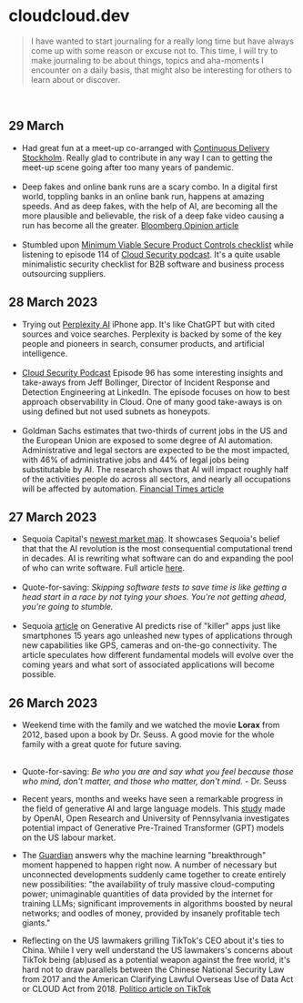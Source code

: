 # cloudcloud.dev

<!--[RSS](https://williammilisic.github.io/cloudcloud.dev/feed.xml)-->

> I have wanted to start journaling for a really long time but have always come up with some reason or excuse not to. This time, I will try to make journaling to be about things, topics and aha-moments I encounter on a daily basis, that might also be interesting for others to learn about or discover.
<br/>

## 29 March
* Had great fun at a meet-up co-arranged with [Continuous Delivery Stockholm](https://www.linkedin.com/posts/williammilisic_cloud-cicd-continuousdelivery-activity-7046954939008303104-2XUk). Really glad to contribute in any way I can to getting the meet-up scene going after too many years of pandemic. <br/><br/>
* Deep fakes and online bank runs are a scary combo. In a digital first world, toppling banks in an online bank run, happens at amazing speeds. And as deep fakes, with the help of AI, are becoming all the more plausible and believable, the risk of a deep fake video causing a run has become all the greater. [Bloomberg Opinion article](https://www.washingtonpost.com/business/2023/03/28/online-fakery-and-digital-bank-runs-are-a-scary-mix/1a63d426-cd57-11ed-8907-156f0390d081_story.html)<br/><br/>
* Stumbled upon [Minimum Viable Secure Product Controls checklist](https://mvsp.dev/mvsp.en/) while listening to episode 114 of [Cloud Security podcast](https://open.spotify.com/episode/515p7nUYU8MUdzyGfMuB9H). It's a quite usable minimalistic security checklist for B2B software and business process outsourcing suppliers.

## 28 March 2023
* Trying out [Perplexity AI](https://www.perplexity.ai) iPhone app. It's like ChatGPT but with cited sources and voice searches. Perplexity is backed by some of the key people and pioneers in search, consumer products, and artificial intelligence. <br/><br/>
* [Cloud Security Podcast](https://cloud.withgoogle.com/cloudsecurity/podcast/ep96-cloud-security-observability-for-detection-and-response/) Episode 96 has some interesting insights and take-aways from Jeff Bollinger, Director of Incident Response and Detection Engineering at LinkedIn. The episode focuses on how to best approach observability in Cloud. One of many good take-aways is on using defined but not used subnets as honeypots. <br/><br/>
* Goldman Sachs estimates that two-thirds of current jobs in the US and the European Union are exposed to some degree of AI automation. Administrative and legal sectors are expected to be the most impacted, with 46% of administrative jobs and 44% of legal jobs being substitutable by AI. 
The research shows that AI will impact roughly half of the activities people do across all sectors, and nearly all occupations will be affected by automation. [Financial Times article](https://www.ft.com/content/50b15701-855a-4788-9a4b-5a0a9ee10561)


## 27 March 2023
* Sequoia Capital's [newest market map](https://media.licdn.com/dms/image/D5622AQFYS4hT4yMi3g/feedshare-shrink_2048_1536/0/1679679479724?e=1682553600&v=beta&t=t-B1CLx2ddYGvLA55ipMj1AwrMfqGHJsGR4R9kxZ6sk). It showcases Sequoia's belief that that the AI revolution is the most consequential computational trend in decades. AI is rewriting what software can do and expanding the pool of who can write software. Full article [here](https://www.sequoiacap.com/article/ai-powered-developer-tools/). <br/><br/>
* Quote-for-saving: *Skipping software tests to save time is like getting a head start in a race by not tying your shoes. You're not getting ahead, you're going to stumble.* <br/><br/>
* Sequoia [article](https://www.sequoiacap.com/article/generative-ai-a-creative-new-world/) on Generative AI predicts rise of "killer" apps just like smartphones 15 years ago unleashed new types of applications through new capabilities like GPS, cameras and on-the-go connectivity. The article speculates how different fundamental models will evolve over the coming years and what sort of associated applications will become possible. <br/>

## 26 March 2023
* Weekend time with the family and we watched the movie **Lorax** from 2012, based upon a book by Dr. Seuss. A good movie for the whole family with a great quote for future saving. <br/><br/>
* Quote-for-saving: *Be who you are and say what you feel because those who mind, don't matter, and those who matter, don't mind.* - Dr. Seuss

* Recent years, months and weeks have seen a remarkable 
progress in the field of generative AI and large language models. This [study](https://arxiv.org/pdf/2303.10130.pdf) made by OpenAI, Open Research and University of Pennsylvania investigates potential impact of Generative Pre-Trained Transformer (GPT) models on the US labour market. 

* The [Guardian](https://www.theguardian.com/commentisfree/2023/mar/25/you-wait-ages-for-an-ai-chatbot-to-come-along-then-a-whole-bunch-turn-up-chatgpt) answers why the machine learning "breakthrough" moment happened to happen right now. A number of necessary but unconnected developments suddenly came together to create entirely new possibilities: 
"the availability of truly massive cloud-computing power; unimaginable quantities of data provided by the internet for training LLMs; significant improvements in algorithms boosted by neural networks; and oodles of money, provided by insanely profitable tech giants."

* Reflecting on the US lawmakers grilling TikTok's CEO about it's ties to China. While I very well understand the US lawmakers's concerns about TikTok being (ab)used as a potential weapon against the free world, it's hard not to draw parallels between the Chinese National Security Law from 2017 and the American Clarifying Lawful Overseas Use of Data Act or CLOUD Act from 2018.
[Politico article on TikTok](https://www.politico.eu/article/tiktok-china-west-europe-ban-app-espionage-surveillance/amp/)
